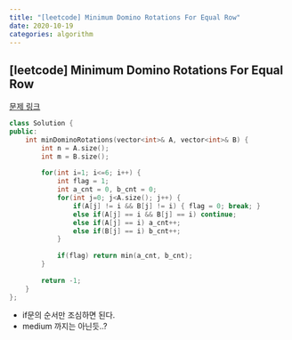 ```yaml
---
title: "[leetcode] Minimum Domino Rotations For Equal Row"
date: 2020-10-19
categories: algorithm
---
```

## [leetcode] Minimum Domino Rotations For Equal Row
[문제 링크](https://leetcode.com/problems/minimum-domino-rotations-for-equal-row/)

```c++
class Solution {
public:
    int minDominoRotations(vector<int>& A, vector<int>& B) {
        int n = A.size();
        int m = B.size();
        
        for(int i=1; i<=6; i++) {
            int flag = 1;
            int a_cnt = 0, b_cnt = 0;
            for(int j=0; j<A.size(); j++) {
                if(A[j] != i && B[j] != i) { flag = 0; break; }
                else if(A[j] == i && B[j] == i) continue;
                else if(A[j] == i) a_cnt++;
                else if(B[j] == i) b_cnt++;
            }
            
            if(flag) return min(a_cnt, b_cnt);
        }
        
        return -1;
    }
};
```

- if문의 순서만 조심하면 된다.
- medium 까지는 아닌듯..?